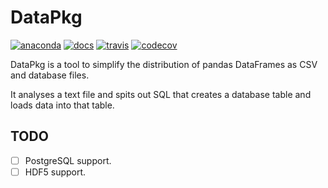 # DataPkg

[![anaconda](https://anaconda.org/ostrokach/datapkg/badges/version.svg)](    https://anaconda.org/ostrokach/ascommon)
[![docs](https://img.shields.io/badge/docs-latest-blue.svg?style=flat-square&?version=latest)](http://datapkg.readthedocs.io/en/latest)
[![travis](https://img.shields.io/travis/ostrokach/datapkg.svg?style=flat-square)](https://travis-ci.org/ostrokach/datapkg)
[![codecov](https://img.shields.io/codecov/c/github/ostrokach/datapkg.svg?style=flat-square)](https://codecov.io/gh/ostrokach/datapkg)

DataPkg is a tool to simplify the distribution of pandas DataFrames as CSV and database files.

It analyses a text file and spits out SQL that creates a database table and loads data into that table.


## TODO

- [ ] PostgreSQL support.
- [ ] HDF5 support.
